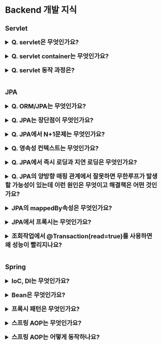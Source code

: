 # Backend 개발 지식

## Servlet
<details>
    <summary style="font-size : 20px;"><strong> Q. servlet은 무엇인가요?</strong></summary></br>
    
java servlet은 클라이언트 요청에 대한 동적인 처리를 위해 사용되는 프로그램 혹은 사양을 말하며 servlet 컨테이너에 의해 실행되고 관리됩니다.
servlet의 life cycle은 init, service, destroy 3가지로 구분됩니다. 
- init은 서블릿이 최초의 한번만 실행되며 서블릿을 초기화합니다. 
- service는 doGet(), doPost()메서드를 가지고 있으며 클라이언트의 요청을 처리합니다. 
- destory는 servlet이 제거된 상태입니다. 


요청이 들어올 때마다 매번 servlet객체를 만드는 비용이 크기 때문에 init메서드가 호출되면 servlet은 메모리에 저장됩니다.
</details></br>

<details>
    <summary style="font-size : 20px;"><strong> Q. servlet container는 무엇인가요?</strong></summary></br>

servlet container는 http요청을 받아 servlet을 실행시키고 결과를 클라이언트에 응답하는 기능을 제공하는 컴포넌트입니다. servelt container의 역할은 다음과 같습니다.
- servlet을 실행하고 생명주기를 관리
- 멀티 스레딩을 관리하여 클라이언트의 여러 요청을 처리
- 웹 서버(nginx, apache..)와 통신을 지원  
대표적인 container로 tomcat, jetty, jboss등이 있습니다.
</details></br>

<details>
    <summary style="font-size : 20px;"><strong> Q. servlet 동작 과정은?</strong></summary></br>
    
1. 클라이언트가 요청을 전송하면 servlet container에서 HttpServletRequest, HttpServletResponse를 생성합니다.
2. web.xml파일을 확인하여 어떤 서블릿에 대한 요청인지 구분합니다.
3. 컨테이너는 service()메서드를 호출하여 요청 메서드에 따라 doGet() 또는 doPost()를 호출합니다.
4. doGet(), doPost()메서드에서 요청을 처리하여 HttpServletResponse객체에 응답을 전달합니다.
5. 응답이 완료되면 HttpServletRequest, HttpServletResponse객체는 소멸됩니다.
</details></br>


## JPA
<details>
    <summary style="font-size : 20px;"><strong> Q. ORM/JPA는 무엇인가요?</strong></summary></br>
    
ORM은 object relational mapping의 약자로 객체와 데이터베이스간 데이터를 매핑해주는 기법입니다.

JPA는 자바 ORM에 대한 API 표준 명세입니다. 대표적인 구현체로 hibernate가 있습니다.
</details></br>
    
<details>
    <summary style="font-size : 20px;"><strong> Q. JPA는 장단점이 무엇인가요?</strong></summary></br>
   
**장점**  
**생산성**  
JPA를 사용하면 자바 컬렉션에 객체를 저장하듯이 JPA에 저장할 객체를 전달하면됩니다. SQL을 작성하고 JDBC API를 사용하는 반복적인 일을 JPA에서 대신해준다. 

**유지보수**   
유지 보수 측면에서는 SQL의존적인 개발은 엔티티 컬럼이 변경되는 상황에서 연관된 모든 SQL문을 수정해야하고 결과를 매핑하기 위한 JDBC API도 변경해야합니다. JPA는 이러한 과정을 대신 처리해줍니다.

**패러다임 불일치 문제 해결**    
데이터 베이스는 데이터 중심으로 구조화되어있어 객체 지향 언어와 패러다임 불일치 문제가 발생합니다. JPA는 데이터 베이스에 맞춰 데이터를 저장하기위해
객체를 매핑하는 과정에서 드는 비용을 없애 좀 더 객체지향적인 개발이 가능하게 합니다.

**DB벤더 교체 용이성**   
SQL의존적인 개발은 DB벤더마다 문법이 다르기 때문에 다른 데이터베이스로 변경하는 작업이 쉽지않습니다. JPA는 데이터베이스와 애플리케이션 사이에서 추상화 계층을 제공하므로 변경 작업이 비교적 간편합니다,

**단점**
JPA의 단점은 복잡한 통계 쿼리를 처리하기 어려운 특성이있고, 실제로 어떤 쿼리가 실행될지 알 수 없으며, N+1문제, 등이 발생할 수 있습니다.
</details></br>

<details>
    <summary style="font-size : 20px;"><strong> Q. JPA에서 N+1문제는 무엇인가요?</strong></summary></br>
    
N+1문제는 다른 테이블을 Join해서 가져오지않고 일일히 select문을 통해 join된 결과를 만들어내는 문제입니다. 

**원인**   
N+1문제는 1:N관계에서 JPQL을 사용할 때 발생할 수 있습니다.

먼저, JPQL의 동작 과정은 아래와 같습니다.
1. JPQL을 호출하면 데이터베이스에 우선적으로 조회합니다.
2. 조회한 값을 영속성 컨텍스트에 저장합니다.
3. 영속성 컨텍스트에 조회할 때 이미 존재하는 데이터가 있다면 데이터를 버립니다.
JPQL은 이러한 동작 과정에서 연관 관계를 고려하지 않고 SQL문을 생성합니다. 이후 JPA에서 글로벌 fetch전략을 적용시킵니다. 
Eager모드가 적용되어 있다면 JPA에서는 즉시 연관 관계를 만들어주기위해 select문에 N번 실행됩니다.
Lazy모드는 당장 N+1문제가 발생하지 않지만 연관된 관계를 참조하려할 때 JPA에서는 연관 관계를 만들기위해 조회가 이뤄집니다. 
 
 **해결책**
 1. fetch join : fetch join은 즉시 연관 엔티티를 가져오도록 할 수 있습니다. SQL자체에서 연관 엔티티를 가져오도록 강제합니다. fetch join은 inner join을 사용해서 연관 관계를 만들어냅니다.
 2. @EntityGraph : EntityGraph를 사용하면 명시적으로 가져올 엔티티를 정할 수 있습니다. EntityGraph는 Outer join을 사용해서 연관 관계를 만들어냅니다.

 이 두가지 방법은 카테시안 곱이 발생해서 데이터의 중복이 발생합니다. 이를 해결하기위해 distinct로 조회하거나 자료구조로 set을 사용할 수 있습니다.
 
 3. batch size : OneToMany관계에 batch size를 설정해서 한번에 불러올 데이터 수를 지정할 수 있습니다. where in구문을 사용하기 때문에 join이 사용되지 않지만 N+1문제를 해결할 수 있습니다.

</details></br>

<details>
    <summary style="font-size : 20px;"><strong> Q. 영속성 컨텍스트는 무엇인가요?</strong></summary></br>
    
영속성 컨텍스트는 엔티티를 영구 저장하는 환경입니다. 엔티티 매니저로 엔티티를 저장하거나 조회하면 영속성 컨텍스트에서 엔티티를 보관하고 저장합니다.
영속성의 생명주기는 비영속, 영속, 준영속, 삭제로 4가지가 있습니다.   
**비영속 상태**는 엔티티의 객체는 생성되었지만 아직 저장하지 않아 영속성 컨텍스트나 데이터베이스와 관련 없는 상태를 말합니다.    
**영속 상태**는 영속성 컨텍스트가 관리하는 상태를 말합니다.   
**준영속 상태**는 영속성 상태인 엔티티를 더이상 영속성 컨텍스트에서 관리하지않는 상태입니다. 준영속상태는 1차캐시부터 쓰기 지연 저장소까지 해당 엔티티를 관리하기 위한 모든 정보가 제거됩니다.    
**삭제**는 엔티티가 영속성 컨텍스트와 데이터베이스에서 삭제된 상태입니다.       

영속성 컨텍스트는 엔티티의 식별자(@Id)를 통해 구분합니다. 따라서 영속 상태는 반드시 식별자가 있어야합니다. 
영속성이 데이터베이스와 동기화하는 과정은 보통 트랜잭션이 커밋되는 순간이며 이를 flush라고합니다.
영속성은 1차 캐시, 동일성 보장, 변경 감지, 쓰기 지연등의 장점이있습니다.  

**1차 캐시**  
영속화가 된 엔티티는 1차 캐시에 저장되어 관리되며 1차 캐시에 존재한다면 데이터 베이스를 조회하지 않고 조회가 가능하므로 성능상 이점이 있습니다. 동일한 엔티티를 여러번 조회해도 
1차 캐시에 있는 값을 반환하여 각각의 엔티티는 동일성을 보장합니다.  
**쓰기 지연**  
엔티티 매니저는 트랜잭션이 커밋되기 전까지 엔티티를 데이터베이스에 저장하지 않습니다. 내부 쿼리 저장소를 통해 insert SQL을 저장하며 트랜잭션을 커밋할 때 쿼리를 데이터 베이스로 전송합니다.
한번에 쿼리를 전달하므로써 성능상 이점을 얻을 수 있습니다.  
**변경 감지**  
영속성 컨텍스트는 영속상태의 엔티티의 변경을 추적합니다. JPA는 엔티티를 영속성 컨텍스트에 보관할 때 최초의 상태를 스냅샷합니다. 그리고 flush시점에서 스냅샷과 비교하여 변경사항이 감지되면
update 쿼리를 쓰기 지연 저장소에 추가하고 SQL을 데이터베이스로 보냅니다. 따라서 JPA에서는 별도의 update메서드가 존재하지 않습니다.

flush는 엔티티 매니저의 flush()메소드를 직접 호출하거나, 트랜잭션 커밋, JPQL을 실행하므로서 동작하게 할 수 있습니다.


</details></br>

<details>
    <summary style="font-size : 20px;"><strong> Q. JPA에서 즉시 로딩과 지연 로딩은 무엇인가요?</strong></summary></br>
    
JPA는 객체 그래프로 연관된 객체를 탐색합니다. 그러기 위해서는 엔티티에 객체 필드가 존재해야 합니다. 하지만, 사용하는 쿼리에 따라 연관 관계를 참조할 필요가 없을 수도 있습니다.
JPA가 지원하는 즉시로딩은 엔티티를 조회할 때 연관된 객체를 함께 조회하는 것을 말하며, 지연 로딩은 연관된 객체를 함께 조회하지 않고 사용하는 시점에서 조회하는 것을 말합니다.
</details></br>


<details>
    <summary style="font-size : 20px;"><strong> Q. JPA의 양방향 매핑 관계에서 잘못하면 무한루프가 발생할 가능성이 있는데 이런 원인은 무엇이고 해결책은 어떤 것인가요?</strong></summary></br>
    
이런 상황은 보통 엔티티를 JSON으로 변환하려는 상황에서 발생합니다. 회원, 팀이 양방향 관계에 놓여있다고 했을 때 회원 엔티티를 JSON으로 변환 한다고 가정해보겠습니다.
JSON으로 변환과정에서 팀의 엔티티까지 변환시키려고 할 것입니다. 그렇다면 팀에 속한 필드도 JSON으로 변환되는 과정이 필요한데, 
이때 팀에 속한 회원도 JSON으로 변환하려고합니다. 결국에는 팀에서는 회원을, 회원에서는 팀을 JSON으로 변환시키려는 과정에서 무한 루프가 발생합니다.
그래서 보통 dto를 만들고 JSON으로 변환할 데이터만 정의해서 그 dto로 JSON을 만듭니다. 이외에도 JSON라이브러리에서는 무한 루프에 빠지지 않게 하는 어노테이션이나 기능을 제공합니다.
</details></br>


<details>
    <summary style="font-size : 20px;"><strong> JPA의 mappedBy속성은 무엇인가요?</strong></summary></br>
    
먼저, 테이블에서 양방향 관계와 객체의 참조 관계는 차이가 있습니다. 테이블에서는 외래키를 사용하여 양쪽에서 조인을 할 수 있습니다. 하지만 객체는 단방향 참조를 사용합니다. 
양방향을 참조하는 상황에서 객체의 참조는 둘이지만 외래키는 하나인 상황이 발생합니다. 따라서 두 객체중 테이블의 외래키를 관리할 주인을 설정해줘야합니다. 
주인은 외래키의 등록, 수정, 읽기등이 자유롭지만 주인이 아닌 곳에서는 읽기만 가능합니다. mappedBy속성은 외래키를 관리하는 주인을 설정하는 속성입니다. 
주인이 아닌 경우 mappedBy속성을 사용해서 주인을 지정해야합니다.
</details></br>

<details>
    <summary style="font-size : 20px;"><strong> JPA에서 프록시는 무엇인가요?</strong></summary></br>
     
지연 로딩을 사용하기위해 JPA에서는 실제 엔티티 객체 대신 데이터베이스 조회를 지연할 수 있는 가짜 객체가 필요합니다. 이것을 프록시 객체라고 합니다. 
엔티티 매니저에서 getReference()메서드를 사용하면 프록시 객체를 얻을 수 있습니다. 이 프록시 객체는 엔티티의 상속을 통해 만들어진 것으로 실제 엔티티와 겉모습이 같습니다.
프록시 객체에 값을 얻기위해 호출하면 엔티티 정보를 얻어오기위한 DB조회를 조회해 엔티티를 가져옵니다. 이를 프록시 초기화라고합니다. DB조회로 영속성 컨텍스트에 저장된 엔티티를 
프록시 객체가 참조하면서 값을 반환합니다. 이런 원리로 지연 로딩이 가능합니다.
</details></br>

<details>
    <summary style="font-size : 20px;"><strong> 조회작업에서 @Transaction(read=true)를 사용하면 왜 성능이 빨리지나요?</strong></summary></br>

JPA에서는 read=true 속성이 설정되면 영속성 컨텍스트 flush가 발생하지 않습니다. Flush는 영속성 컨텐스트의 변경내용을 데이터 베이스와 동기화하는 작업을 말합니다.
</details></br>

## Spring
<details>
    <summary style="font-size : 20px;"><strong> IoC, DI는 무엇인가요?</strong></summary></br>

DI는 의존성 주입으로 객체를 외부에서 주입하는 방식을 말합니다. 외부에서 객체를 주입 받게되면객체 내부에서 객체를 생성하는 방식보다 유지 보수가 좋습니다. 의존하는 객체가 변경될 시 코드마다 일일히 찾아 수정하지 않아도 외부에서 주입하는 객체만 수정하면됩니다. 스프링의 컨테이너는 사용자가 직접 의존성 주입을 하는 대신 스프링 컨테이너에서 DI를해준다. 이를 제어가 역전되었다고해서 IOC라고 표현합니다.
</details></br>

<details>
    <summary style="font-size : 20px;"><strong> Bean은 무엇인가요?</strong></summary></br>

Spring 컨테이너에서 관리되는 객체를 말합니다. Bean은 xml파일이나 자바 configuration으로 선언할 수 있습니다. 일반적으로 Bean은 singleton으로 관리되며 Prototype으로 지정시 객체 호출시 매번 새롭게 생성됩니다.
</details></br>

<details>
    <summary style="font-size : 20px;"><strong>프록시 패턴은 무엇인가요?</strong></summary></br>

프록시 패턴은 클라이언트의 요청을 프록시 객체로 대신 받아주는 방식입니다.
</details></br>

<details>
    <summary style="font-size : 20px;"><strong>스프링 AOP는 무엇인가요?</strong></summary></br>

OOP의 경우 비즈니스 로직의 모듈화가 핵심이라면 AOP는 인프라, 시스템 관련 부가기능등을 모듈화하여 공통된 기능을 처리하는 방식입니다. AOP가 적용된 대표적인 예시는 @Transactional, @Cacheable이 있습니다.

**Target** : 부가기능을 부여할 대상  
**Aspect** : 관심사를 모듈화 한 것으로 어드바이스와 포인트 컷을 함께 갖고있습니다.  
**Advice** : 실질적으로 부가기능을 담은 구현체  
**JoinPoint** : 어드바이스가 적용될 위치입니다. 스프링에서는 메소드 조인포인트만 제공합니다.
**Point cut** : 부가기능이 적용될 대상을 선정하는 방법  
**Proxy** : 타겟을 감싸서 타겟의 요청을 대신 받아주는 랩핑 오브젝트.   
**Weaving** : 지정된 객체에 aspect를 적용해서 새로운 프록시 객체를 생성하는 과정  

스프링 AOP는 프록시 패턴 기반으로 합니다. 프록시 패턴은 대신 해준다는 개념으로 이해하면된다. 실제 aop가 적용된 객체의 클래스를 확인해보면 proxy가 붙은 객체로 사용됩니다.  
</details></br>

<details>
    <summary style="font-size : 20px;"><strong>스프링 AOP는 어떻게 동작하나요?</strong></summary></br>

스프링 aop는 프록시 패턴의 런타임 위빙 방식을 사용합니다.
스프링 aop는 JDK Dynamic Proxy, CGLIB 두 가지를 사용합니다. 
**JDK Dynamic Proxy** : Proxy Factory에게 타겟의 인터페이스 정보를 넘겨주면 타겟의 인터페이스를 상속한 Proxy 객체를 생성한다. Proxy 객체에서 invocationHandler를 구현하면되는데,  invoke 메서드를 오버라이딩하면서 부가기능을 구현할 수 있습니다. JDK Dynamic Proxy방식은 Java reflection을 사용해 target class의 method를 invoke하며, Advise대상이든 아니든 모든 method call마다 reflection invoke를 실시하므로 성능이 떨어집니다. JDK Dynamic Proxy방식은 interface가 반드시 필요합니다.

**CGLIB** :  CGLIB는 Enhancer라는 클래스를 바탕으로 프록시를 생성합니다. CGLIB Proxy는 Target Class를 상속받아 생성된다. CGLIB방식은 Interface가 필요하지 않습니다. 하지만 상속을 이용하는 만큼, final, private와 같이 overriding이 불가능한경우 사용할 수 없다. @Transactional, @Cacheable같은 어노테이션을 사용할 때 private이 안되는 이유가 이것 때문이다. methodInterceptor를 구현하면되는데, intercept 메서드를 오버라이딩하면서 부가기능을 구현한다. CGLIB방식은 메서드가 최초 호출될 때만 동적으로 Bytecode를 생성하고 다음 호출부터는 재사용하기 때문에 속도가 더 빠르다.

Spring에서 타겟 클래스의 인터페이스 구현 여부에 따라 방식이 달라집니다. Spring boot는 이와 상관없이 CGLIB방식이 default입니다.
</details></br>


